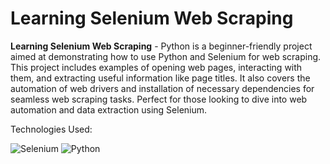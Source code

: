 # Learning Selenium Web Scraping

**Learning Selenium Web Scraping** - Python is a beginner-friendly project aimed at demonstrating how to use Python and Selenium for web scraping. This project includes examples of opening web pages, interacting with them, and extracting useful information like page titles. It also covers the automation of web drivers and installation of necessary dependencies for seamless web scraping tasks. Perfect for those looking to dive into web automation and data extraction using Selenium.

Technologies Used:

 ![Selenium](https://img.shields.io/badge/Selenium-43B02A?style=for-the-badge&logo=selenium&logoColor=white)
 ![Python](https://img.shields.io/badge/Python-3776AB?style=for-the-badge&logo=python&logoColor=white)
